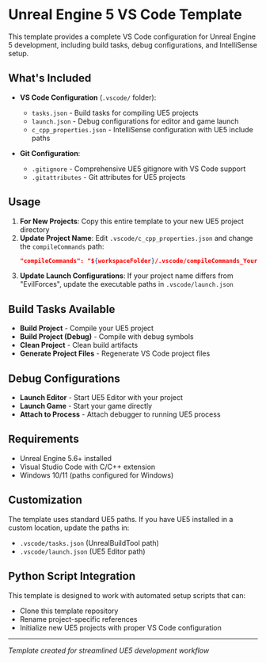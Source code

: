 # Unreal Engine 5 VS Code Template

This template provides a complete VS Code configuration for Unreal Engine 5 development, including build tasks, debug configurations, and IntelliSense setup.

## What's Included

- **VS Code Configuration** (`.vscode/` folder):
  - `tasks.json` - Build tasks for compiling UE5 projects
  - `launch.json` - Debug configurations for editor and game launch
  - `c_cpp_properties.json` - IntelliSense configuration with UE5 include paths

- **Git Configuration**:
  - `.gitignore` - Comprehensive UE5 gitignore with VS Code support
  - `.gitattributes` - Git attributes for UE5 projects

## Usage

1. **For New Projects**: Copy this entire template to your new UE5 project directory
2. **Update Project Name**: Edit `.vscode/c_cpp_properties.json` and change the `compileCommands` path:
   ```json
   "compileCommands": "${workspaceFolder}/.vscode/compileCommands_YourProjectName.json"
   ```
3. **Update Launch Configurations**: If your project name differs from "EvilForces", update the executable paths in `.vscode/launch.json`

## Build Tasks Available

- **Build Project** - Compile your UE5 project
- **Build Project (Debug)** - Compile with debug symbols
- **Clean Project** - Clean build artifacts
- **Generate Project Files** - Regenerate VS Code project files

## Debug Configurations

- **Launch Editor** - Start UE5 Editor with your project
- **Launch Game** - Start your game directly
- **Attach to Process** - Attach debugger to running UE5 process

## Requirements

- Unreal Engine 5.6+ installed
- Visual Studio Code with C/C++ extension
- Windows 10/11 (paths configured for Windows)

## Customization

The template uses standard UE5 paths. If you have UE5 installed in a custom location, update the paths in:
- `.vscode/tasks.json` (UnrealBuildTool path)
- `.vscode/launch.json` (UE5 Editor path)

## Python Script Integration

This template is designed to work with automated setup scripts that can:
- Clone this template repository
- Rename project-specific references
- Initialize new UE5 projects with proper VS Code configuration

---

*Template created for streamlined UE5 development workflow*
